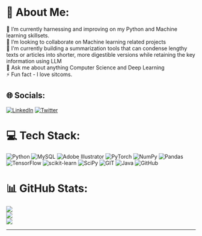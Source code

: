 
# 💫 About Me:
🔭 I’m currently harnessing and improving on my Python and Machine learning skillsets.<br>👯 I’m looking to collaborate on Machine learning related projects<br>🤝 I'm currently building a summarization tools that can condense lengthy texts or articles into shorter, more digestible versions while retaining the key information using LLM  <br>💬 Ask me about anything Computer Science and Deep Learning <br>⚡ Fun fact - I love sitcoms.


## 🌐 Socials:
[![LinkedIn](https://img.shields.io/badge/LinkedIn-%230077B5.svg?logo=linkedin&logoColor=white)](https://linkedin.com/in/https://www.linkedin.com/in/martha-esinam-kekele-demanya/) [![Twitter](https://img.shields.io/badge/Twitter-%231DA1F2.svg?logo=Twitter&logoColor=white)](https://twitter.com/https://twitter.com/just_kekele) 

# 💻 Tech Stack:
![Python](https://img.shields.io/badge/python-3670A0?style=plastic&logo=python&logoColor=ffdd54) ![MySQL](https://img.shields.io/badge/mysql-%2300f.svg?style=plastic&logo=mysql&logoColor=white) ![Adobe Illustrator](https://img.shields.io/badge/adobeillustrator-%23FF9A00.svg?style=plastic&logo=adobeillustrator&logoColor=white) ![PyTorch](https://img.shields.io/badge/PyTorch-%23EE4C2C.svg?style=plastic&logo=PyTorch&logoColor=white) ![NumPy](https://img.shields.io/badge/numpy-%23013243.svg?style=plastic&logo=numpy&logoColor=white) ![Pandas](https://img.shields.io/badge/pandas-%23150458.svg?style=plastic&logo=pandas&logoColor=white) ![TensorFlow](https://img.shields.io/badge/TensorFlow-%23FF6F00.svg?style=plastic&logo=TensorFlow&logoColor=white) ![scikit-learn](https://img.shields.io/badge/scikit--learn-%23F7931E.svg?style=plastic&logo=scikit-learn&logoColor=white) ![SciPy](https://img.shields.io/badge/SciPy-%230C55A5.svg?style=plastic&logo=scipy&logoColor=%white) ![GIT](https://img.shields.io/badge/Git-fc6d26?style=plastic&logo=git&logoColor=white) ![Java](https://img.shields.io/badge/java-%23ED8B00.svg?style=plastic&logo=java&logoColor=white) ![GitHub](https://img.shields.io/badge/GitHub-%23121011.svg?style=plastic&logo=github&logoColor=white)
# 📊 GitHub Stats:
![](https://github-readme-stats.vercel.app/api?username=kekele-star&theme=dark&hide_border=false&include_all_commits=false&count_private=false)<br/>
![](https://github-readme-streak-stats.herokuapp.com/?user=kekele-star&theme=dark&hide_border=false)<br/>
![](https://github-readme-stats.vercel.app/api/top-langs/?username=kekele-star&theme=dark&hide_border=false&include_all_commits=false&count_private=false&layout=compact)

---


<!-- [![](https://visitcount.itsvg.in/api?id=kekele-star&icon=0&color=0)](https://visitcount.itsvg.in) -->

